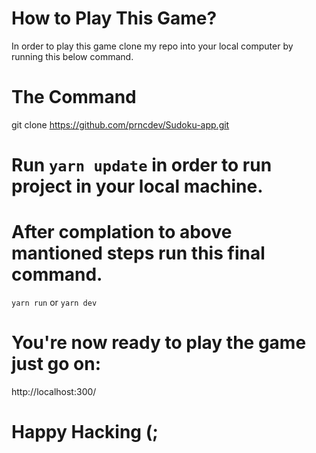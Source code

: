 # How to Play This Game?

In order to play this game clone my repo into your local computer by running this below command.

# The Command
git clone https://github.com/prncdev/Sudoku-app.git

# Run `yarn update` in order to run project in your local machine.

# After complation to above mantioned steps run this final command.
`yarn run` or `yarn dev`

# You're now ready to play the game just go on:
http://localhost:300/

# Happy Hacking (;